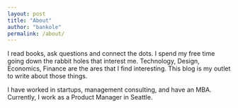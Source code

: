 ```yaml
---
layout: post
title: "About"
author: "bankole"
permalink: /about/
---
```


I read books, ask questions and connect the dots. I spend my free time going down the rabbit holes that interest me. Technology, Design, Economics, Finance are the ares that I find interesting. This blog is my outlet to write about those things.

I have worked in startups, management consulting, and have an MBA. Currently, I work as a Product Manager in Seattle.
